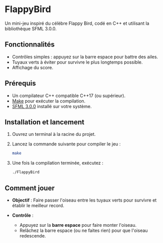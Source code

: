 # FlappyBird

Un mini-jeu inspiré du célèbre Flappy Bird, codé en C++ et utilisant la bibliothèque SFML 3.0.0.

## Fonctionnalités

* Contrôles simples : appuyez sur la barre espace pour battre des ailes.
* Tuyaux verts à éviter pour survivre le plus longtemps possible.
* Affichage du score.

## Prérequis

* Un compilateur C++ compatible C++17 (ou supérieur).
* [Make](https://www.gnu.org/software/make/) pour exécuter la compilation.
* [SFML 3.0.0](https://www.sfml-dev.org/) installé sur votre système.

## Installation et lancement

1. Ouvrez un terminal à la racine du projet.

2. Lancez la commande suivante pour compiler le jeu :

   ```bash
   make
   ```

3. Une fois la compilation terminée, exécutez :

   ```bash
   ./FlappyBird
   ```

## Comment jouer

* **Objectif** : Faire passer l'oiseau entre les tuyaux verts pour survivre et établir le meilleur record.
* **Contrôle** :

  * Appuyez sur la **barre espace** pour faire monter l'oiseau.
  * Relâchez la barre espace (ou ne faites rien) pour que l'oiseau redescende.


